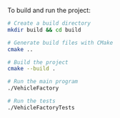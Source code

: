 To build and run the project:

```bash
# Create a build directory
mkdir build && cd build

# Generate build files with CMake
cmake ..

# Build the project
cmake --build .

# Run the main program
./VehicleFactory

# Run the tests
./VehicleFactoryTests
```